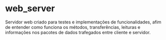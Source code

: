 # web_server
Servidor web criado para testes e implementações de funcionalidades, afim de entender como funciona os métodos, transferências, leituras e informações nos pacotes de dados trafegados entre cliente e servidor.

